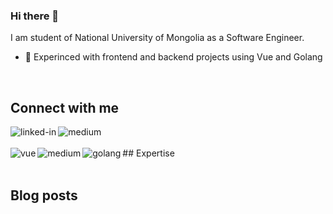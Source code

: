 ### Hi there 👋

<!--
**oderdene07/oderdene07** is a ✨ _special_ ✨ repository because its `README.md` (this file) appears on your GitHub profile.

Here are some ideas to get you started:

- 🔭 I’m currently working on ...
- 🌱 I’m currently learning ...
- 👯 I’m looking to collaborate on ...
- 🤔 I’m looking for help with ...
- 💬 Ask me about ...
- 📫 How to reach me: ...
- 😄 Pronouns: ...
- ⚡ Fun fact: ...
-->
I am student of National University of Mongolia as a Software Engineer.

- 🔭 Experinced with frontend and backend projects using Vue and Golang

<br>

## Connect with me


[<img align="left" alt="linked-in" src="https://img.shields.io/badge/linkedin-%230077B5.svg?&style=for-the-badge&logo=linkedin&logoColor=white" />](https://www.linkedin.com/in/od-erdene-natsagdorj-73a7861b9/)
[<img align="left" alt="medium" src="https://img.shields.io/badge/medium-%2312100E.svg?&style=for-the-badge&logo=medium&logoColor=white" />](https://www.facebook.com/odko007)

<br>
<br>
## Expertise
<img align="left" alt="vue" src="https://img.shields.io/badge/-Vue-4fc08d?style=flat&logo=Vue.js&logoColor=fff" />
<img align="left" alt="medium" src="https://img.shields.io/badge/postgres-%23316192.svg?&style=for-the-badge&logo=postgresql&logoColor=white" />
<img align="left" alt="golang" src="https://img.shields.io/badge/Golang-%236ad6e3?logo=go&logoColor=white&style=for-the-badge" />

<br>
<br>

## Blog posts
<!-- BLOG-POST-LIST:START -->
 
<!-- BLOG-POST-LIST:END -->

